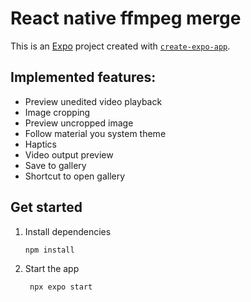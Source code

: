 # React native ffmpeg merge

This is an [Expo](https://expo.dev) project created with [`create-expo-app`](https://www.npmjs.com/package/create-expo-app).

## Implemented features:

- Preview unedited video playback
- Image cropping
- Preview uncropped image
- Follow material you system theme
- Haptics
- Video output preview
- Save to gallery
- Shortcut to open gallery

## Get started

1. Install dependencies

   ```bash
   npm install
   ```

2. Start the app

   ```bash
    npx expo start
   ```

